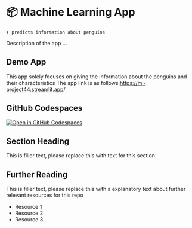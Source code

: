 # 📦 Machine Learning App
```
⬆️ predicts information about penguins
```

Description of the app ...

## Demo App

This app solely focuses on giving the information about the penguins and their characteristics
The app link is as follows:https://ml-project44.streamlit.app/

## GitHub Codespaces

[![Open in GitHub Codespaces](https://github.com/codespaces/badge.svg)](https://codespaces.new/streamlit/app-starter-kit?quickstart=1)

## Section Heading

This is filler text, please replace this with text for this section.

## Further Reading

This is filler text, please replace this with a explanatory text about further relevant resources for this repo
- Resource 1
- Resource 2
- Resource 3

